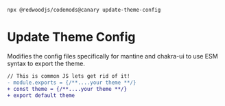 
```
npx @redwoodjs/codemods@canary update-theme-config
```
# Update Theme Config
Modifies the config files specifically for mantine and chakra-ui to use ESM syntax to export the theme.

```diff
// This is common JS lets get rid of it!
- module.exports = {/**....your theme **/}
+ const theme = {/**....your theme **/}
+ export default theme
```
